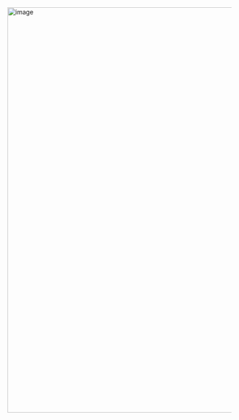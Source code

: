 <img width="911" alt="image" src="https://github.com/Rohankumar19/lottery/assets/113748448/a5ae2784-e82b-4786-98f5-f1e2ca837d50">

